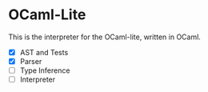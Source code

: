 # OCaml-Lite
This is the interpreter for the OCaml-lite, written in OCaml.

- [x] AST and Tests
- [x] Parser
- [ ] Type Inference
- [ ] Interpreter